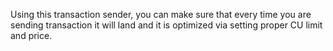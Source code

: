 Using this transaction sender, you can make sure that every time you are sending transaction it will land and it is optimized via setting proper CU limit and price.
